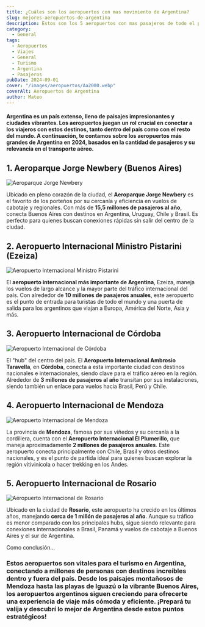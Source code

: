 ```yaml
---
title: ¿Cuáles son los aeropuertos con mas movimiento de Argentina?
slug: mejores-aeropuertos-de-argentina
description: Estos son los 5 aeropuertos con mas pasajeros de todo el país.
category:
  - General
tags:
  - Aeropuertos
  - Viajes
  - General
  - Turismo
  - Argentina
  - Pasajeros
pubDate: 2024-09-01
cover: "/images/aeropuertos/Aa2000.webp"
coverAlt: Aeropuertos de Argentina
author: Mateo
---
```


#### **Argentina** es un país extenso, lleno de paisajes impresionantes y ciudades vibrantes. Los aeropuertos juegan un rol crucial en conectar a los viajeros con estos destinos, tanto dentro del país como con el resto del mundo. A continuación, te contamos sobre los **aeropuertos más grandes de Argentina en 2024**, basados en la cantidad de pasajeros y su relevancia en el transporte aéreo.

## 1. Aeroparque Jorge Newbery (Buenos Aires)
<img src="/images/aeropuertos/aeroparque.jpg" alt="Aeroparque Jorge Newbery">

Ubicado en pleno corazón de la ciudad, el **Aeroparque Jorge Newbery** es el favorito de los porteños por su cercanía y eficiencia en vuelos de cabotaje y regionales. Con más de **15,5 millones de pasajeros al año**, conecta Buenos Aires con destinos en Argentina, Uruguay, Chile y Brasil. Es perfecto para quienes buscan conexiones rápidas sin salir del centro de la ciudad.

## 2. Aeropuerto Internacional Ministro Pistarini (Ezeiza)
<img src="/images/aeropuertos/ezeiza.webp" alt="Aeropuerto Internacional Ministro Pistarini">

El **aeropuerto internacional más importante de Argentina**, Ezeiza, maneja los vuelos de largo alcance y la mayor parte del tráfico internacional del país. Con alrededor de **10 millones de pasajeros anuales**, este aeropuerto es el punto de entrada para turistas de todo el mundo y una puerta de salida para los argentinos que viajan a Europa, América del Norte, Asia y más.

## 3. Aeropuerto Internacional de Córdoba
<img src="/images/aeropuertos/cordoba.jpg" alt="Aeropuerto Internacional de Córdoba">

El "hub" del centro del país. El **Aeropuerto Internacional Ambrosio Taravella**, en **Córdoba**, conecta a esta importante ciudad con destinos nacionales e internacionales, siendo clave para el tráfico aéreo en la región. Alrededor de **3 millones de pasajeros al año** transitan por sus instalaciones, siendo también un enlace para vuelos hacia Brasil, Perú y Chile.

## 4. Aeropuerto Internacional de Mendoza
<img src="/images/aeropuertos/mendoza.jpg" alt="Aeropuerto Internacional de Mendoza">

La provincia de **Mendoza**, famosa por sus viñedos y su cercanía a la cordillera, cuenta con el **Aeropuerto Internacional El Plumerillo**, que maneja aproximadamente **2 millones de pasajeros anuales**. Este aeropuerto conecta principalmente con Chile, Brasil y otros destinos nacionales, y es el punto de partida ideal para quienes buscan explorar la región vitivinícola o hacer trekking en los Andes.

## 5. Aeropuerto Internacional de Rosario
<img src="/images/aeropuertos/rosario.jpg" alt="Aeropuerto Internacional de Rosario">

Ubicado en la ciudad de **Rosario**, este aeropuerto ha crecido en los últimos años, manejando **cerca de 1 millón de pasajeros al año**. Aunque su tráfico es menor comparado con los principales hubs, sigue siendo relevante para conexiones internacionales a Brasil, Panamá y vuelos de cabotaje a Buenos Aires y el sur de Argentina.



Como conclusión...
### Estos aeropuertos son **vitales para el turismo** en Argentina, conectando a millones de personas con destinos increíbles dentro y fuera del país. Desde los paisajes montañosos de Mendoza hasta las playas de Iguazú o la vibrante Buenos Aires, **los aeropuertos argentinos siguen creciendo** para ofrecerte una experiencia de viaje más cómoda y eficiente. ¡Prepará tu valija y descubrí lo mejor de Argentina desde estos puntos estratégicos!